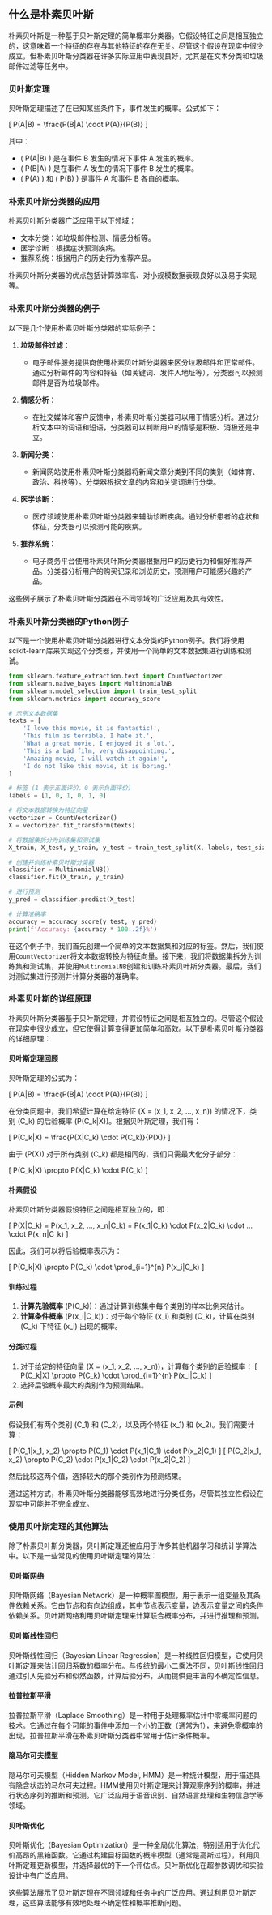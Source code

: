 ## 什么是朴素贝叶斯

朴素贝叶斯是一种基于贝叶斯定理的简单概率分类器。它假设特征之间是相互独立的，这意味着一个特征的存在与其他特征的存在无关。尽管这个假设在现实中很少成立，但朴素贝叶斯分类器在许多实际应用中表现良好，尤其是在文本分类和垃圾邮件过滤等任务中。

### 贝叶斯定理

贝叶斯定理描述了在已知某些条件下，事件发生的概率。公式如下：

\[ P(A|B) = \frac{P(B|A) \cdot P(A)}{P(B)} \]

其中：
- \( P(A|B) \) 是在事件 B 发生的情况下事件 A 发生的概率。
- \( P(B|A) \) 是在事件 A 发生的情况下事件 B 发生的概率。
- \( P(A) \) 和 \( P(B) \) 是事件 A 和事件 B 各自的概率。

### 朴素贝叶斯分类器的应用

朴素贝叶斯分类器广泛应用于以下领域：
- 文本分类：如垃圾邮件检测、情感分析等。
- 医学诊断：根据症状预测疾病。
- 推荐系统：根据用户的历史行为推荐产品。

朴素贝叶斯分类器的优点包括计算效率高、对小规模数据表现良好以及易于实现等。

### 朴素贝叶斯分类器的例子

以下是几个使用朴素贝叶斯分类器的实际例子：

1. **垃圾邮件过滤**：
    - 电子邮件服务提供商使用朴素贝叶斯分类器来区分垃圾邮件和正常邮件。通过分析邮件的内容和特征（如关键词、发件人地址等），分类器可以预测邮件是否为垃圾邮件。

2. **情感分析**：
    - 在社交媒体和客户反馈中，朴素贝叶斯分类器可以用于情感分析。通过分析文本中的词语和短语，分类器可以判断用户的情感是积极、消极还是中立。

3. **新闻分类**：
    - 新闻网站使用朴素贝叶斯分类器将新闻文章分类到不同的类别（如体育、政治、科技等）。分类器根据文章的内容和关键词进行分类。

4. **医学诊断**：
    - 医疗领域使用朴素贝叶斯分类器来辅助诊断疾病。通过分析患者的症状和体征，分类器可以预测可能的疾病。

5. **推荐系统**：
    - 电子商务平台使用朴素贝叶斯分类器根据用户的历史行为和偏好推荐产品。分类器分析用户的购买记录和浏览历史，预测用户可能感兴趣的产品。

这些例子展示了朴素贝叶斯分类器在不同领域的广泛应用及其有效性。


### 朴素贝叶斯分类器的Python例子

以下是一个使用朴素贝叶斯分类器进行文本分类的Python例子。我们将使用scikit-learn库来实现这个分类器，并使用一个简单的文本数据集进行训练和测试。

```python
from sklearn.feature_extraction.text import CountVectorizer
from sklearn.naive_bayes import MultinomialNB
from sklearn.model_selection import train_test_split
from sklearn.metrics import accuracy_score

# 示例文本数据集
texts = [
    'I love this movie, it is fantastic!',
    'This film is terrible, I hate it.',
    'What a great movie, I enjoyed it a lot.',
    'This is a bad film, very disappointing.',
    'Amazing movie, I will watch it again!',
    'I do not like this movie, it is boring.'
]

# 标签 (1 表示正面评价，0 表示负面评价)
labels = [1, 0, 1, 0, 1, 0]

# 将文本数据转换为特征向量
vectorizer = CountVectorizer()
X = vectorizer.fit_transform(texts)

# 将数据集拆分为训练集和测试集
X_train, X_test, y_train, y_test = train_test_split(X, labels, test_size=0.3, random_state=42)

# 创建并训练朴素贝叶斯分类器
classifier = MultinomialNB()
classifier.fit(X_train, y_train)

# 进行预测
y_pred = classifier.predict(X_test)

# 计算准确率
accuracy = accuracy_score(y_test, y_pred)
print(f'Accuracy: {accuracy * 100:.2f}%')
```

在这个例子中，我们首先创建一个简单的文本数据集和对应的标签。然后，我们使用`CountVectorizer`将文本数据转换为特征向量。接下来，我们将数据集拆分为训练集和测试集，并使用`MultinomialNB`创建和训练朴素贝叶斯分类器。最后，我们对测试集进行预测并计算分类器的准确率。





### 朴素贝叶斯的详细原理

朴素贝叶斯分类器基于贝叶斯定理，并假设特征之间是相互独立的。尽管这个假设在现实中很少成立，但它使得计算变得更加简单和高效。以下是朴素贝叶斯分类器的详细原理：

#### 贝叶斯定理回顾

贝叶斯定理的公式为：

\[ P(A|B) = \frac{P(B|A) \cdot P(A)}{P(B)} \]

在分类问题中，我们希望计算在给定特征 \(X = (x_1, x_2, ..., x_n)\) 的情况下，类别 \(C_k\) 的后验概率 \(P(C_k|X)\)。根据贝叶斯定理，我们有：

\[ P(C_k|X) = \frac{P(X|C_k) \cdot P(C_k)}{P(X)} \]

由于 \(P(X)\) 对于所有类别 \(C_k\) 都是相同的，我们只需最大化分子部分：

\[ P(C_k|X) \propto P(X|C_k) \cdot P(C_k) \]

#### 朴素假设

朴素贝叶斯分类器假设特征之间是相互独立的，即：

\[ P(X|C_k) = P(x_1, x_2, ..., x_n|C_k) = P(x_1|C_k) \cdot P(x_2|C_k) \cdot ... \cdot P(x_n|C_k) \]

因此，我们可以将后验概率表示为：

\[ P(C_k|X) \propto P(C_k) \cdot \prod_{i=1}^{n} P(x_i|C_k) \]

#### 训练过程

1. **计算先验概率** \(P(C_k)\)：通过计算训练集中每个类别的样本比例来估计。
2. **计算条件概率** \(P(x_i|C_k)\)：对于每个特征 \(x_i\) 和类别 \(C_k\)，计算在类别 \(C_k\) 下特征 \(x_i\) 出现的概率。

#### 分类过程

1. 对于给定的特征向量 \(X = (x_1, x_2, ..., x_n)\)，计算每个类别的后验概率：
    \[ P(C_k|X) \propto P(C_k) \cdot \prod_{i=1}^{n} P(x_i|C_k) \]
2. 选择后验概率最大的类别作为预测结果。

#### 示例

假设我们有两个类别 \(C_1\) 和 \(C_2\)，以及两个特征 \(x_1\) 和 \(x_2\)。我们需要计算：

\[ P(C_1|x_1, x_2) \propto P(C_1) \cdot P(x_1|C_1) \cdot P(x_2|C_1) \]
\[ P(C_2|x_1, x_2) \propto P(C_2) \cdot P(x_1|C_2) \cdot P(x_2|C_2) \]

然后比较这两个值，选择较大的那个类别作为预测结果。

通过这种方式，朴素贝叶斯分类器能够高效地进行分类任务，尽管其独立性假设在现实中可能并不完全成立。

### 使用贝叶斯定理的其他算法

除了朴素贝叶斯分类器，贝叶斯定理还被应用于许多其他机器学习和统计学算法中。以下是一些常见的使用贝叶斯定理的算法：

#### 贝叶斯网络

贝叶斯网络（Bayesian Network）是一种概率图模型，用于表示一组变量及其条件依赖关系。它由节点和有向边组成，其中节点表示变量，边表示变量之间的条件依赖关系。贝叶斯网络利用贝叶斯定理来计算联合概率分布，并进行推理和预测。

#### 贝叶斯线性回归

贝叶斯线性回归（Bayesian Linear Regression）是一种线性回归模型，它使用贝叶斯定理来估计回归系数的概率分布。与传统的最小二乘法不同，贝叶斯线性回归通过引入先验分布和似然函数，计算后验分布，从而提供更丰富的不确定性信息。

#### 拉普拉斯平滑

拉普拉斯平滑（Laplace Smoothing）是一种用于处理概率估计中零概率问题的技术。它通过在每个可能的事件中添加一个小的正数（通常为1），来避免零概率的出现。拉普拉斯平滑在朴素贝叶斯分类器中常用于估计条件概率。

#### 隐马尔可夫模型

隐马尔可夫模型（Hidden Markov Model, HMM）是一种统计模型，用于描述具有隐含状态的马尔可夫过程。HMM使用贝叶斯定理来计算观察序列的概率，并进行状态序列的推断和预测。它广泛应用于语音识别、自然语言处理和生物信息学等领域。

#### 贝叶斯优化

贝叶斯优化（Bayesian Optimization）是一种全局优化算法，特别适用于优化代价高昂的黑箱函数。它通过构建目标函数的概率模型（通常是高斯过程），利用贝叶斯定理更新模型，并选择最优的下一个评估点。贝叶斯优化在超参数调优和实验设计中有广泛应用。

这些算法展示了贝叶斯定理在不同领域和任务中的广泛应用。通过利用贝叶斯定理，这些算法能够有效地处理不确定性和概率推断问题。

